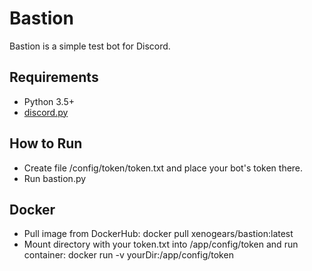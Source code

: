 # Bastion
Bastion is a simple test bot for Discord.

## Requirements
- Python 3.5+
- [discord.py](https://github.com/Rapptz/discord.py)

## How to Run
- Create file /config/token/token.txt and place your bot's token there.
- Run bastion.py

## Docker
- Pull image from DockerHub: docker pull xenogears/bastion:latest
- Mount directory with your token.txt into /app/config/token and run container: 
docker run -v yourDir:/app/config/token
